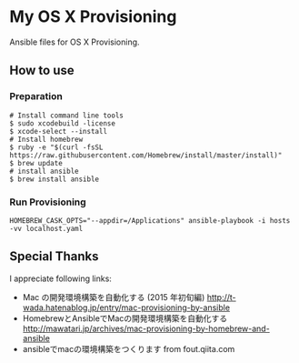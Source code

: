 # My OS X Provisioning

Ansible files for OS X Provisioning.

## How to use

### Preparation

```shell
# Install command line tools
$ sudo xcodebuild -license
$ xcode-select --install
# Install homebrew
$ ruby -e "$(curl -fsSL https://raw.githubusercontent.com/Homebrew/install/master/install)"
$ brew update
# install ansible
$ brew install ansible
```

### Run Provisioning

```shell
HOMEBREW_CASK_OPTS="--appdir=/Applications" ansible-playbook -i hosts -vv localhost.yaml
```

## Special Thanks
I appreciate following links:
- Mac の開発環境構築を自動化する (2015 年初旬編) http://t-wada.hatenablog.jp/entry/mac-provisioning-by-ansible
- HomebrewとAnsibleでMacの開発環境構築を自動化する http://mawatari.jp/archives/mac-provisioning-by-homebrew-and-ansible
- ansibleでmacの環境構築をつくります from fout.qiita.com
